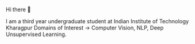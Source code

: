Hi there 👋

I am a third year undergraduate student at Indian Institute of Technology Kharagpur
Domains of Interest -> Computer Vision, NLP, Deep Unsupervised Learning.

<!---
maitridas/maitridas is a ✨ special ✨ repository because its `README.md` (this file) appears on your GitHub profile.
You can click the Preview link to take a look at your changes.
--->
